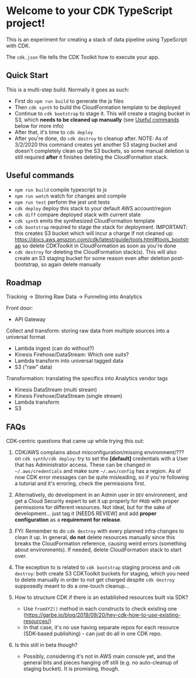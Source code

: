 # Welcome to your CDK TypeScript project!

This is an experiment for creating a stack of data pipeline using
 TypeScript with CDK.

The `cdk.json` file tells the CDK Toolkit how to execute your app.

## Quick Start
This is a multi-step build. Normally it goes as such:
  * First do `npm run build` to generate the js files
  * Then `cdk synth` to build the CloudFormation template to be deployed
  * Continue to `cdk bootstrap` to stage it. This will create a staging bucket in S3, which __needs to be cleaned up manually__ (see [Useful commands](#useful-commands) below for more info)
  * After that, it's time to `cdk deploy`
  * After you're done, do `cdk destroy` to cleanup after. NOTE: As of 3/2/2020 this command creates yet another S3 staging bucket and doesn't completely clean up the S3 buckets, so some manual deletion is still required __after__ it finishes deleting the CloudFormation stack.

## Useful commands
  * `npm run build`   compile typescript to js
  * `npm run watch`   watch for changes and compile
  * `npm run test`    perform the jest unit tests
  * `cdk deploy`      deploy this stack to your default AWS account/region
  * `cdk diff`        compare deployed stack with current state
  * `cdk synth`       emits the synthesized CloudFormation template
  * `cdk bootstrap`   required to stage the stack for deployment. IMPORTANT: this creates S3 bucket which will incur a charge if not cleaned up: https://docs.aws.amazon.com/cdk/latest/guide/tools.html#tools_bootstrap so delete CDKToolkit in CloudFormation as soon as you're done
  * `cdk destroy`     for deleting the CloudFormation stack(s). This will also create an S3 staging bucket for some reason even after deletion post-bootstrap, so again delete manually

## Roadmap
Tracking -> Storing Raw Data -> Funneling into Analytics

Front door:
  * API Gateway

Collect and transform: storing raw data from multiple sources into a universal format
  * Lambda ingest (can do without?)
  * Kinesis Firehose/DataStream: Which one suits?
  * Lambda transform into universal tagged data
  * S3 ("raw" data)

Transformation: translating the specifics into Analytics vendor tags
  * Kinesis DataStream (multi stream)
  * Kinesis Firehose/DataStream (single stream)
  * Lambda transform
  * S3

## FAQs
CDK-centric questions that came up while trying this out:

1. CDK/AWS complains about misconfiguration/missing environment/??? on `cdk synth/cdk deploy`: try to set the __[default]__ credentials with a User that has Administrator access. These can be changed in `~/.aws/credentials` and make sure `~/.aws/config` has a region. 
   As of now CDK error messages can be quite misleading, so if you're following a tutorial and it's erroring, check the permissions first. 

2. Alternatively, do development in an Admin user in `DEV` environment, and get a Cloud Security expert to set it up properly for `PROD` with proper permissions for different resources. Not ideal, but for the sake of development... just tag it [NEEDS REVIEW] and add __proper configuration__ as a __requirement for release__. 

3. FYI: Remember to do `cdk destroy` with every planned infra changes to clean it up. In general, __do not__ delete resources manually since this breaks the CloudFormation reference, causing weird errors (something about environments). If needed, delete CloudFormation stack to start over.

4. The exception to is related to `cdk bootstrap` staging process and `cdk destroy`: both create S3 CDKToolkit buckets for staging, which you need to delete manually in order to not get charged despite `cdk destroy` supposedly meant to do a one-touch cleanup...

5. How to structure CDK if there is an established resources built via SDK?
   - Use `fromXYZ()` method in each constructs to check existing one (https://garbe.io/blog/2019/09/20/hey-cdk-how-to-use-existing-resources/)
   - In that case, it's no use having separate repos for each resource (SDK-based publishing) - can just do all in one CDK repo.
  
6. Is this still in beta though?
   - Possibly, considering it's not in AWS main console yet, and the general bits and pieces hanging off still (e.g. no auto-cleanup of staging bucket). It is promising, though.